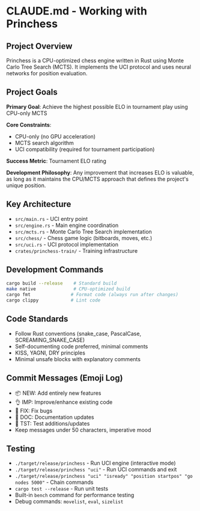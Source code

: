 # CLAUDE.md - Working with Princhess

## Project Overview
Princhess is a CPU-optimized chess engine written in Rust using Monte Carlo Tree Search (MCTS). It implements the UCI protocol and uses neural networks for position evaluation.

## Project Goals
**Primary Goal**: Achieve the highest possible ELO in tournament play using CPU-only MCTS

**Core Constraints**:
- CPU-only (no GPU acceleration)
- MCTS search algorithm
- UCI compatibility (required for tournament participation)

**Success Metric**: Tournament ELO rating

**Development Philosophy**: Any improvement that increases ELO is valuable, as long as it maintains the CPU/MCTS approach that defines the project's unique position.

## Key Architecture
- `src/main.rs` - UCI entry point
- `src/engine.rs` - Main engine coordination
- `src/mcts.rs` - Monte Carlo Tree Search implementation
- `src/chess/` - Chess game logic (bitboards, moves, etc.)
- `src/uci.rs` - UCI protocol implementation
- `crates/princhess-train/` - Training infrastructure

## Development Commands
```bash
cargo build --release    # Standard build
make native              # CPU-optimized build
cargo fmt               # Format code (always run after changes)
cargo clippy            # Lint code
```

## Code Standards
- Follow Rust conventions (snake_case, PascalCase, SCREAMING_SNAKE_CASE)
- Self-documenting code preferred, minimal comments
- KISS, YAGNI, DRY principles
- Minimal unsafe blocks with explanatory comments

## Commit Messages (Emoji Log)
- 📦 NEW: Add entirely new features
- 👌 IMP: Improve/enhance existing code
- 🐛 FIX: Fix bugs
- 📖 DOC: Documentation updates
- 🤖 TST: Test additions/updates
- Keep messages under 50 characters, imperative mood

## Testing
- `./target/release/princhess` - Run UCI engine (interactive mode)
- `./target/release/princhess "uci"` - Run UCI commands and exit
- `./target/release/princhess "uci" "isready" "position startpos" "go nodes 5000"` - Chain commands
- `cargo test --release` - Run unit tests
- Built-in `bench` command for performance testing
- Debug commands: `movelist`, `eval`, `sizelist`